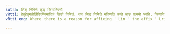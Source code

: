 ```yaml
---
sutra: लिङ् निमित्ते लृङ् क्रियातिपत्तौ
vRtti: हेतुहेतुमतोर्लिङित्येवमादिकं लिङो निमित्तं, तत्र लिङ् निमित्ते भविष्यति काले लृङ् प्रत्ययो भवति, क्रियातिपत्तौ सत्याम् ॥
vRtti_eng: Where there is a reason for affixing '_Lin_' the affix '_Lrin_' is employed in the Future tense when the non-completion of the action is to be understood.

---
```

